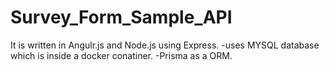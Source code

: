# Survey_Form_Sample_API
It is written in Angulr.js and Node.js using Express.
-uses MYSQL database which is inside a docker conatiner. 
-Prisma as a ORM. 
